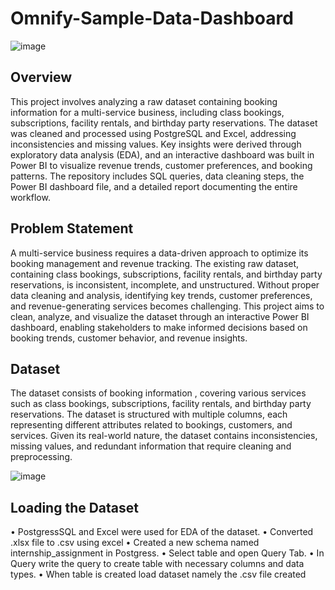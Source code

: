 # Omnify-Sample-Data-Dashboard

![image](https://github.com/user-attachments/assets/7820a654-8a74-4caa-a177-a600b3a7c5a9)

## Overview
This project involves analyzing a raw dataset containing booking information for a multi-service business, including class bookings, subscriptions, facility rentals, and birthday party reservations. The dataset was cleaned and processed using PostgreSQL and Excel, addressing inconsistencies and missing values. Key insights were derived through exploratory data analysis (EDA), and an interactive dashboard was built in Power BI to visualize revenue trends, customer preferences, and booking patterns. The repository includes SQL queries, data cleaning steps, the Power BI dashboard file, and a detailed report documenting the entire workflow.

## Problem Statement
A multi-service business requires a data-driven approach to optimize its booking management and revenue tracking. The existing raw dataset, containing class bookings, subscriptions, facility rentals, and birthday party reservations, is inconsistent, incomplete, and unstructured. Without proper data cleaning and analysis, identifying key trends, customer preferences, and revenue-generating services becomes challenging. This project aims to clean, analyze, and visualize the dataset through an interactive Power BI dashboard, enabling stakeholders to make informed decisions based on booking trends, customer behavior, and revenue insights.

## Dataset
The dataset consists of booking information , covering various services such as class bookings, subscriptions, facility rentals, and birthday party reservations. The dataset is structured with multiple columns, each representing different attributes related to bookings, customers, and services. Given its real-world nature, the dataset contains inconsistencies, missing values, and redundant information that require cleaning and preprocessing.

![image](https://github.com/user-attachments/assets/dad80c12-ff1b-4d03-9d78-dd0432df8589)

## Loading the Dataset
•	PostgressSQL and Excel were used for EDA of the dataset.
•	Converted .xlsx file to .csv using excel
•	Created a new schema named internship_assignment in Postgress.
•	Select table and open Query Tab.
•	In Query write the query to create table with necessary columns and data types.
•	When table is created load dataset namely the .csv file created
